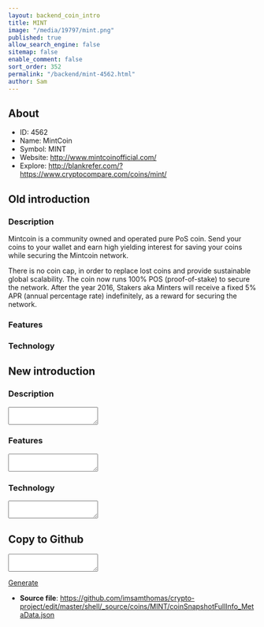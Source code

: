 ```yaml
---
layout: backend_coin_intro
title: MINT
image: "/media/19797/mint.png"
published: true
allow_search_engine: false
sitemap: false
enable_comment: false
sort_order: 352
permalink: "/backend/mint-4562.html"
author: Sam
---
```


## About

- ID: 4562
- Name: MintCoin
- Symbol: MINT
- Website: http://www.mintcoinofficial.com/
- Explore: http://blankrefer.com/?https://www.cryptocompare.com/coins/mint/


## Old introduction

### Description

<p><span>Mintcoin is a community owned and operated pure PoS coin. Send your coins to your wallet and earn high yielding interest for saving your coins while securing the Mintcoin network. </span></p><p><span>There is no coin cap, in order to replace lost coins and provide sustainable global scalability. The coin now runs 100% POS (proof-of-stake) to secure the network. After the year 2016, Stakers aka Minters will receive a fixed 5% APR (annual percentage rate) indefinitely, as a reward for securing the network.<br /></span></p>

### Features


### Technology




## New introduction


### Description
<textarea id="meta_description" name="description"></textarea>

### Features
<textarea id="meta_features" name="features"></textarea>

### Technology
<textarea id="meta_technology" name="technology"></textarea>


## Copy to Github

<textarea id="coinsnapshotfullinfo_metadata"></textarea>

<a href="#gen" onclick="generateMetaDatJson()">Generate</a>

- **Source file**: <a href="https://github.com/imsamthomas/crypto-project/edit/master/shell/_source/coins/MINT/coinSnapshotFullInfo_MetaData.json">https://github.com/imsamthomas/crypto-project/edit/master/shell/_source/coins/MINT/coinSnapshotFullInfo_MetaData.json</a>

